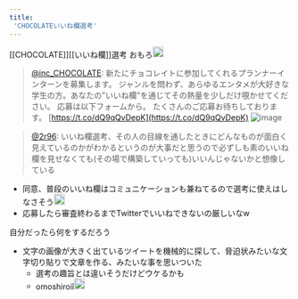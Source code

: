 ```yaml
---
title:
 'CHOCOLATEいいね欄選考'
---
```


[[CHOCOLATE]][[いいね欄]]選考
おもろ<img src='https://scrapbox.io/api/pages/blu3mo-public/blu3mo/icon' alt='blu3mo.icon' height="19.5"/>

> [@inc_CHOCOLATE](https://twitter.com/inc_CHOCOLATE/status/1593544552639406080): 新たにチョコレイトに参加してくれるプランナーインターンを募集します。
> ジャンルを問わず、あらゆるエンタメが大好きな学生の方。あなたの"いいね欄"を通じてその熱量を少しだけ覗かせてください。
> 応募は以下フォームから。
> たくさんのご応募お待ちしております。
> [https://t.co/dQ9qQvDepK](https://t.co/dQ9qQvDepK)
> ![image](https://pbs.twimg.com/media/Fh1a0rZUUAE_lIP.png)

> [@2r96](https://twitter.com/2r96/status/1593612757068238849): いいね欄選考、その人の目線を通したときにどんなものが面白く見えているのかがわかるというのが大事だと思うので必ずしも素のいいね欄を見せなくても(その場で構築していっても)いいんじゃないかと想像している
- 同意、普段のいいね欄はコミュニケーションも兼ねてるので選考に使えはしなさそう<img src='https://scrapbox.io/api/pages/blu3mo-public/blu3mo/icon' alt='blu3mo.icon' height="19.5"/>
- 応募したら審査終わるまでTwitterでいいねできないの厳しいなw

自分だったら何をするだろう
- 文字の画像が大きく出ているツイートを機械的に探して、脅迫状みたいな文字切り貼りで文章を作る、みたいな事を思いついた
    - 選考の趣旨とは違いそうだけどウケるかも
    - omoshiroiî<img src='https://scrapbox.io/api/pages/blu3mo-public/tkgshn/icon' alt='tkgshn.icon' height="19.5"/>
